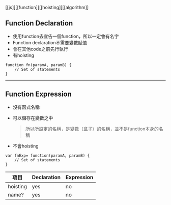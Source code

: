 [[js]][[function]][[hoisting]][[algorithm]]
## **Function Declaration**
- 使用function去宣告一個function，所以一定會有名字
- Function declaration不需要變數賦值
- 會在其他code之前先行執行
- 有hoisting
```
function fn(paramA, paramB) {
    // Set of statements
}
```
---
## **Function Expression**
- 沒有函式名稱
- 可以儲存在變數之中

	>	所以所設定的名稱，是變數（盒子）的名稱，並不是function本身的名稱
- 不會hoisting
```
var fnExp= function(paramA, paramB) {
    // Set of statements
}
```


|項目|Declaration |Expression|
|-----|-----|--------|
|hoisting|yes|no       |
|name?|yes  |no      |
